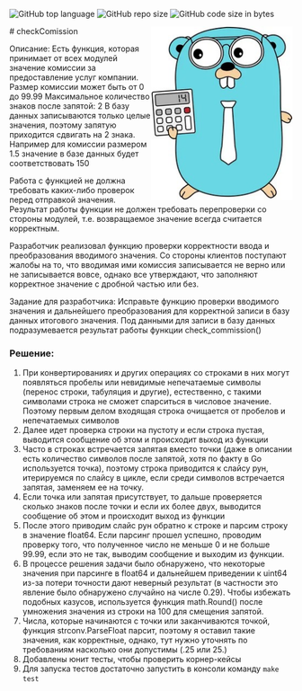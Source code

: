 ![GitHub top language](https://img.shields.io/github/languages/top/sanyarise/checkComission)
![GitHub repo size](https://img.shields.io/github/repo-size/sanyarise/checkComission)
![GitHub code size in bytes](https://img.shields.io/github/languages/code-size/sanyarise/checkComission)

<img align="right" width="50%" src="./images/i.jpg">
# checkComission

Описание:
Есть функция, которая принимает от всех модулей значение комиссии за предоставление услуг компании.
Размер комиссии может быть от 0 до 99.99
Максимальное количество знаков после запятой: 2
В базу данных записываются только целые значения, поэтому запятую приходится сдвигать на 2 знака.
Например для комиссии размером 1.5 значение в базе данных будет соответствовать 150
 
Работа с функцией не должна требовать каких-либо проверок перед отправкой значения.
Результат работы функции не должен требовать перепроверки со стороны модулей, т.е. возвращаемое значение всегда считается корректным.

Разработчик реализовал функцию проверки корректности ввода и преобразования вводимого значения.
Со стороны клиентов поступают жалобы на то, что вводимая ими комиссия записывается не верно или не записывается вовсе, однако все утверждают, что заполняют корректное значение с дробной частью или без.

Задание для разработчика:
Исправьте функцию проверки вводимого значения и дальнейшего преобразования для корректной записи в базу данных итогового значения.
Под данными для записи в базу данных подразумевается результат работы функции check_commission()

### Решение:
1. При конвертированиях и других операциях со строками в них могут появляться пробелы или невидимые непечатаемые символы (перенос строки, табуляция и другие), естественно, с такими символами строка не сможет спарситься в числовое значение. Поэтому первым делом входящая строка очищается от пробелов и непечатаемых символов
2. Далее идет проверка строки на пустоту и если строка пустая, выводится сообщение об этом и происходит выход из функции
3. Часто в строках встречается запятая вместо точки (даже в описании есть количество символов после запятой, хотя по факту в Go используется точка), поэтому строка приводится к слайсу рун, итерируемся по слайсу в цикле, если среди символов встречается запятая, заменяем ее на точку.
4. Если точка или запятая присутствует, то дальше проверяется сколько знаков после точки и если их более двух, выводится сообщение об этом и происходит выход из функции
5. После этого приводим слайс рун обратно к строке и парсим строку в значение float64. Если парсинг прошел успешно, проводим проверку того, что полученное число не меньше 0 и не больше 99.99, если это не так, выводим сообщение и выходим из функции.
6. В процессе решения задачи было обнаружено, что некоторые значения при парсинге в float64 и дальнейшем приведении к uint64 из-за потери точности дают неверный результат (в частности это явление было обнаружено случайно на числе 0.29). Чтобы избежать подобных казусов, используется функция math.Round() после умножения значения из строки на 100 для смещения запятой.
7. Числа, которые начинаются с точки или заканчиваются точкой, функция strconv.ParseFloat парсит, поэтому я оставил такие значения, как корректные, однако, тут нужно уточнять по требованиям насколько они допустимы (.25 или 25.)
8. Добавлены юнит тесты, чтобы проверить корнер-кейсы
9. Для запуска тестов достаточно запустить в консоли команду `make test`